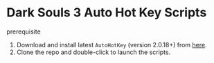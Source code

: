 # Dark Souls 3 Auto Hot Key Scripts

prerequisite

1. Download and install latest `AutoHotKey` (version 2.0.18+) from [here](https://www.autohotkey.com/).
2. Clone the repo and double-click to launch the scripts.
